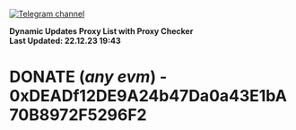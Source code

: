 [![Telegram channel](https://img.shields.io/endpoint?url=https://runkit.io/damiankrawczyk/telegram-badge/branches/master?url=https://t.me/n4z4v0d)](https://t.me/n4z4v0d) 

**Dynamic Updates Proxy List with Proxy Checker**  
**Last Updated: 22.12.23 19:43**

# DONATE (_any evm_) - 0xDEADf12DE9A24b47Da0a43E1bA70B8972F5296F2
